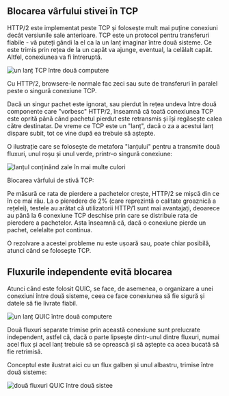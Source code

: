 ## Blocarea vârfului stivei în TCP

HTTP/2 este implementat peste TCP și folosește mult mai puține conexiuni
decât versiunile sale anterioare. TCP este un protocol pentru transferuri 
fiabile - vă puteți gândi la el ca la un lanț imaginar între două sisteme. Ce 
este trimis prin rețea de la un capăt va ajunge, eventual, la celălalt capăt.
Altfel, conexiunea va fi întreruptă.

![un lanț TCP între două computere](../images/tcp-chain.png)

Cu HTTP/2, browsere-le normale fac zeci sau sute de transferuri în paralel 
peste o singură conexiune TCP.

Dacă un singur pachet este ignorat, sau pierdut în rețea undeva între două 
componente care "vorbesc" HTTP/2, înseamnă că toată conexiunea TCP este oprită
până când pachetul pierdut este retransmis și își regăsește calea către 
destinatar. De vreme ce TCP este un "lanț", dacă o za a acestui lanț dispare
subit, tot ce vine după ea trebuie să aștepte.

O ilustrație care se folosește de metafora "lanțului" pentru a transmite două 
fluxuri, unul roșu și unul verde, printr-o singură conexiune:

![lanțul conținând zale în mai multe culori](../images/tcp-chain-streams.png)

Blocarea vârfului de stivă TCP:

Pe măsură ce rata de pierdere a pachetelor crește, HTTP/2 se mișcă din ce în ce
mai rău. La o pieredere de 2% (care reprezintă o calitate groaznică a rețelei),
testele au arătat că utilizatorii HTTP/1 sunt mai avantajați, deoarece au până
la 6 conexiune TCP deschise prin care se distribuie rata de pieredere a 
pachetelor. Asta înseamnă că, dacă o conexiune pierde un pachet, celelalte pot
continua.

O rezolvare a acestei probleme nu este ușoară sau, poate chiar posibilă, atunci
când se folosește TCP.

## Fluxurile independente evită blocarea

Atunci când este folosit QUIC, se face, de asemenea, o organizare a unei 
conexiuni între două sisteme, ceea ce face conexiunea să fie sigură și datele să
fie livrate fiabil.

![un lanț QUIC între două computere](../images/tcp-chain.png)

Două fluxuri separate trimise prin această conexiune sunt prelucrate independent,
astfel că, dacă o parte lipsește dintr-unul dintre fluxuri, numai acel flux și 
acel lanț trebuie să se oprească și să aștepte ca acea bucată să fie retrimisă.

Conceptul este ilustrat aici cu un flux galben și unul albastru, trimise între
două sisteme:

![două fluxuri QUIC între două sistee](../images/quic-chain-streams.png)
